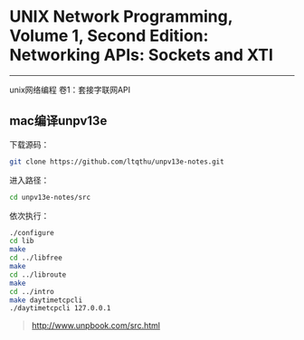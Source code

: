 # UNIX Network Programming, Volume 1, Second Edition: Networking APIs: Sockets and XTI

---

unix网络编程 卷1：套接字联网API

## mac编译unpv13e

下载源码：
```bash
git clone https://github.com/ltqthu/unpv13e-notes.git
```

进入路径：
```bash
cd unpv13e-notes/src
```
依次执行：
```bash
./configure
cd lib
make
cd ../libfree
make
cd ../libroute
make
cd ../intro
make daytimetcpcli
./daytimetcpcli 127.0.0.1
```



> http://www.unpbook.com/src.html

